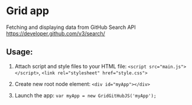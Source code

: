 # Grid app

Fetching and displaying data from GitHub Search API https://developer.github.com/v3/search/

## Usage:

1. Attach script and style files to your HTML file: `<script src="main.js"></script>`, `<link rel="stylesheet" href="style.css">`

2. Create new root node element: `<div id="myApp"></div>`

3. Launch the app: `var myApp = new GridGitHubJS('myApp');`
